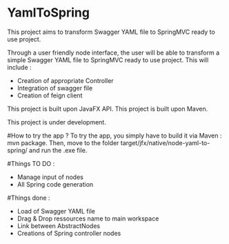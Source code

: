 # YamlToSpring


This project aims to transform Swagger YAML file to SpringMVC ready to use project.

Through a user friendly node interface, the user will be able to transform a simple Swagger YAML file to SpringMVC ready to use project.
This will include :
* Creation of appropriate Controller
* Integration of swagger file
* Creation of feign client

This project is built upon JavaFX API.
This project is built upon Maven.

This project is under development.

#How to try the app ?
To try the app, you simply have to build it via Maven : mvn package.
Then, move to the folder target/jfx/native/node-yaml-to-spring/ and run the .exe file.

#Things TO DO :
* Manage input of nodes
* All Spring code generation

#Things done :
* Load of Swagger YAML file
* Drag & Drop ressources name to main workspace
* Link between AbstractNodes
* Creations of Spring controller nodes
